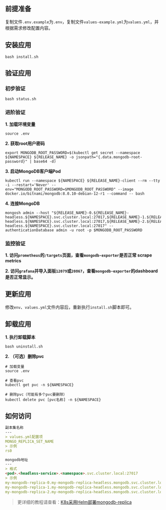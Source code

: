 前提准备
---

复制文件`.env.example`为`.env`，复制文件`values-example.yml`为`values.yml`，并根据需求修改配置内容。

安装应用
---

```shell
bash install.sh
```

验证应用
---

### 初步验证

```shell
bash status.sh
```

### 进阶验证

**1. 加载环境变量**

```shell
source .env
```

**2. 获取root用户密码**

```shell
export MONGODB_ROOT_PASSWORD=$(kubectl get secret --namespace ${NAMESPACE} ${RELEASE_NAME} -o jsonpath="{.data.mongodb-root-password}" | base64 -d)
```

**3. 启动MongoDB客户端Pod**

```shell
kubectl run --namespace ${NAMESPACE} ${RELEASE_NAME}-client --rm --tty -i --restart='Never' --env="MONGODB_ROOT_PASSWORD=$MONGODB_ROOT_PASSWORD" --image docker.io/bitnami/mongodb:8.0.10-debian-12-r1 --command -- bash
```

**4. 连接MongoDB**

```shell
mongosh admin --host "${RELEASE_NAME}-0.${RELEASE_NAME}-headless.${NAMESPACE}.svc.cluster.local:27017,${RELEASE_NAME}-1.${RELEASE_NAME}-headless.${NAMESPACE}.svc.cluster.local:27017,${RELEASE_NAME}-2.${RELEASE_NAME}-headless.${NAMESPACE}.svc.cluster.local:27017" --authenticationDatabase admin -u root -p $MONGODB_ROOT_PASSWORD
```

### 监控验证

**1. 访问`prometheus`的`/targets`页面，查看`mongodb-exporter`是否正常 scrape metrics**

**2. 访问`grafana`并导入面板`12079`或`20867`，查看`mongodb-exporter`的dashboard是否正常显示。**

更新应用
---

修改`env`、`values.yml`文件内容后，重新执行`install.sh`脚本即可。

卸载应用
---

**1. 执行卸载脚本**

```shell
bash uninstall.sh
```

**2. （可选）删除pvc**

```shell
# 加载变量
source .env

# 查看pvc
kubectl get pvc -n ${NAMESPACE}

# 删除pvc（可能有多个pvc要删除）
kubectl delete pvc [pvc名称] -n ${NAMESPACE}
```

## 如何访问

```markdown
副本集名称
---
> values.yml配置项
MONGO_REPLICA_SET_NAME
> 示例
rs0

mongodb地址
---
> 格式
<pod>.<headless-service>.<namespace>.svc.cluster.local:27017
> 示例
my-mongodb-replica-0.my-mongodb-replica-headless.mongodb.svc.cluster.local:27017
my-mongodb-replica-1.my-mongodb-replica-headless.mongodb.svc.cluster.local:27017
my-mongodb-replica-2.my-mongodb-replica-headless.mongodb.svc.cluster.local:27017
```

> 更详细的教程请查看：[K8s采用Helm部署mongodb-replica](https://lbs.wiki/pages/9d2481ad/)
